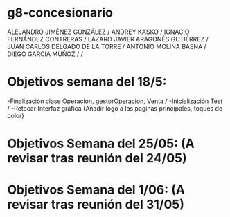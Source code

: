 # g8-concesionario
ALEJANDRO JIMÉNEZ GONZÁLEZ /
ANDREY KASKO /
IGNACIO FERNÁNDEZ CONTRERAS /
LÁZARO JAVIER ARAGONÉS GUTIÉRREZ /
JUAN CARLOS DELGADO DE LA TORRE /
ANTONIO MOLINA BAENA / 
DIEGO GARCIA MUÑOZ / /

# Objetivos semana del 18/5: 
-Finalización clase Operacion, gestorOperacion, Venta /
-Inicialización Test / 
-Retocar Interfaz gráfica (Añadir logo a las paginas principales, toques de color)

# Objetivos Semana del 25/05: (A revisar tras reunión del 24/05)

# Objetivos Semana del 1/06: (A revisar tras reunión del 31/05)
